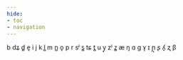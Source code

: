 ```yaml
---
hide:
- toc
- navigation
---
```

b
dʑ
d̻
e̞
i
j
k
l̻
m
n̻
o̞
p
r
sʲ
s̻
tɕ
t̻
u
y̠
zʲ
z̻
æ
ŋ
ɑ
ɡ
ɤ̝
ɪ
ɲ̟
ʂ
ʎ̟
ʐ
β
